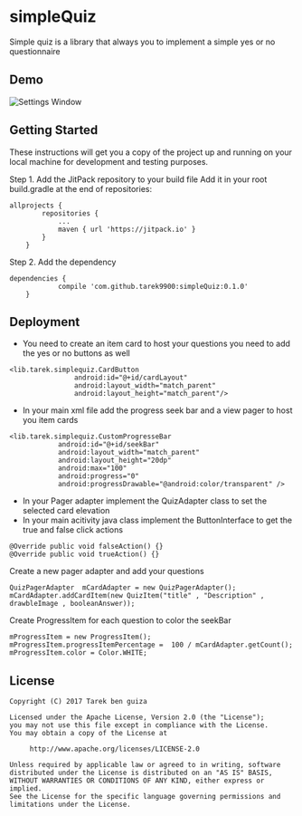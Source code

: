 # simpleQuiz
Simple quiz is a library that always you to implement a simple yes or no questionnaire

## Demo

![Settings Window](https://media.giphy.com/media/l41K4vyeMccVJ85iw/giphy.gif)


## Getting Started

These instructions will get you a copy of the project up and running on your local machine for development and testing purposes. 

Step 1. Add the JitPack repository to your build file
Add it in your root build.gradle at the end of repositories:

```
allprojects {
		repositories {
			...
			maven { url 'https://jitpack.io' }
		}
	}
```

Step 2. Add the dependency

```
dependencies {
	        compile 'com.github.tarek9900:simpleQuiz:0.1.0'
	}
```

## Deployment

* You need to create an item card to host your questions you need to add the yes or no buttons as well

```
<lib.tarek.simplequiz.CardButton
                android:id="@+id/cardLayout"
                android:layout_width="match_parent"
                android:layout_height="match_parent"/>
```

* In your main xml file add the progress seek bar and a view pager to host you item cards 

```
<lib.tarek.simplequiz.CustomProgresseBar
            android:id="@+id/seekBar"
            android:layout_width="match_parent"
            android:layout_height="20dp"
            android:max="100"
            android:progress="0"
            android:progressDrawable="@android:color/transparent" />
```

* In your Pager adapter implement the QuizAdapter class to set the selected card elevation 
* In your main acitivity java class implement the ButtonInterface to get the true and false click actions

```
@Override public void falseAction() {}
@Override public void trueAction() {}
```
Create a new pager adapter and add your questions
 
```  
QuizPagerAdapter  mCardAdapter = new QuizPagerAdapter();
mCardAdapter.addCardItem(new QuizItem("title" , "Description" , drawbleImage , booleanAnswer));
```
Create ProgressItem for each question to color the seekBar 

```  
mProgressItem = new ProgressItem();
mProgressItem.progressItemPercentage =  100 / mCardAdapter.getCount();
mProgressItem.color = Color.WHITE;
```

## License

```
Copyright (C) 2017 Tarek ben guiza

Licensed under the Apache License, Version 2.0 (the "License");
you may not use this file except in compliance with the License.
You may obtain a copy of the License at

     http://www.apache.org/licenses/LICENSE-2.0

Unless required by applicable law or agreed to in writing, software
distributed under the License is distributed on an "AS IS" BASIS,
WITHOUT WARRANTIES OR CONDITIONS OF ANY KIND, either express or implied.
See the License for the specific language governing permissions and
limitations under the License.
```
